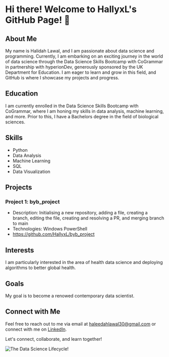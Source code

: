 # Hi there! Welcome to HallyxL's GitHub Page! 👋

## About Me
My name is Halidah Lawal, and I am passionate about data science and programming. Currently, I am embarking on an exciting journey in the world of data science through the Data Science Skills Bootcamp with CoGrammar in partnership with hyperionDev, generously sponsored by the UK Department for Education. I am eager to learn and grow in this field, and GitHub is where I showcase my projects and progress.

## Education
I am currently enrolled in the Data Science Skills Bootcamp with CoGrammar, where I am honing my skills in data analysis, machine learning, and more. Prior to this, I have a Bachelors degree in the field of biological sciences.

## Skills
- Python
- Data Analysis
- Machine Learning
- SQL
- Data Visualization

## Projects
### Project 1: byb_project
- Description: Initialising a new repository, adding a file, creating a branch, editing the file, creating and resolving a PR, and merging branch to main 
- Technologies: Windows PowerShell
- https://github.com/HallyxL/byb_project

## Interests
I am particularly interested in the area of health data science and deploying algorithms to better global health.

## Goals
My goal is to become a renowed contemporary data scientist.

## Connect with Me
Feel free to reach out to me via email at haleedahlawal30@gmail.com or connect with me on [LinkedIn](https://www.linkedin.com/in/halidah-lawal-472959194).

Let's connect, collaborate, and learn together!

<picture>
 <source media="(prefers-color-scheme: dark)" srcset="https://images.app.goo.gl/iHwibY6bF7wW5SLe6">
 <source media="(prefers-color-scheme: light)" srcset="https://images.app.goo.gl/iHwibY6bF7wW5SLe6">
 <img alt="The Data Science Lifecycle!" src="https://images.app.goo.gl/iHwibY6bF7wW5SLe6">
</picture>




<!--
**HallyxL/HallyxL** is a ✨ _special_ ✨ repository because its `README.md` (this file) appears on your GitHub profile.

Here are some ideas to get you started:

- 🔭 I’m currently working on ...
- 🌱 I’m currently learning ...
- 👯 I’m looking to collaborate on ...
- 🤔 I’m looking for help with ...
- 💬 Ask me about ...
- 📫 How to reach me: ...
- 😄 Pronouns: ...
- ⚡ Fun fact: ...
-->
